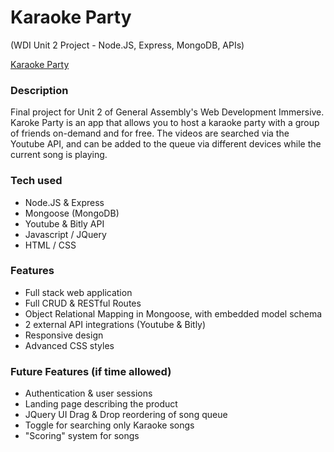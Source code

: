 # Karaoke Party
(WDI Unit 2 Project - Node.JS, Express, MongoDB, APIs)

[Karaoke Party](http://tube-karaoke.herokuapp.com/rooms/)

### Description
Final project for Unit 2 of General Assembly's Web Development Immersive. 
Karoke Party is an app that allows you to host a karaoke party with a group of friends on-demand and for free. The videos are searched via the Youtube API, and can be added to the queue via different devices while the current song is playing.

### Tech used
- Node.JS & Express
- Mongoose (MongoDB)
- Youtube & Bitly API
- Javascript / JQuery
- HTML / CSS

### Features
- Full stack web application
- Full CRUD & RESTful Routes
- Object Relational Mapping in Mongoose, with embedded model schema
- 2 external API integrations (Youtube & Bitly)
- Responsive design
- Advanced CSS styles

### Future Features (if time allowed)
- Authentication & user sessions
- Landing page describing the product
- JQuery UI Drag & Drop reordering of song queue
- Toggle for searching only Karaoke songs
- "Scoring" system for songs
